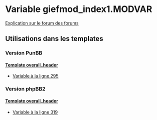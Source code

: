 # Variable giefmod_index1.MODVAR
[Explication sur le forum des forums](http://forum.forumactif.com/t294113-listing-des-variables#giefmod_index1.MODVAR)

## Utilisations dans les templates

### Version PunBB

#### [Template overall_header](punbb/overall_header.md)
* [Variable à la ligne 295](../punbb/overall_header.tpl#L295)

### Version phpBB2

#### [Template overall_header](subsilver/overall_header.md)
* [Variable à la ligne 319](../subsilver/overall_header.tpl#L319)